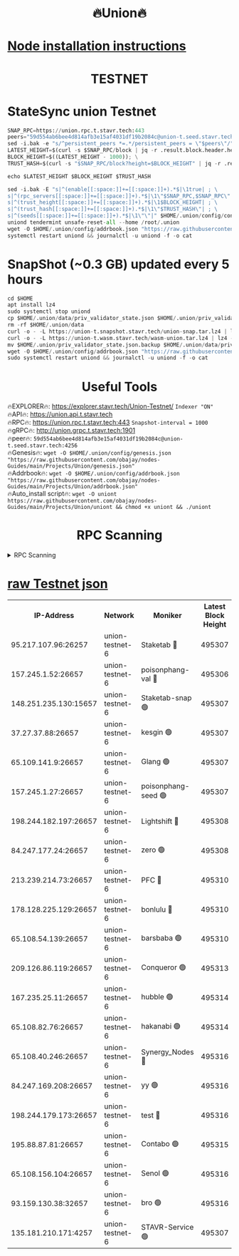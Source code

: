 <h1 align="center"> 🔥Union🔥</h1>

[Node installation instructions](https://github.com/obajay/nodes-Guides/tree/main/Projects/Union)
=

<h1 align="center"> TESTNET</h1>

# StateSync union Testnet
```python
SNAP_RPC=https://union.rpc.t.stavr.tech:443
peers="59d554ab6bee4d814afb3e15af4031df19b2084c@union-t.seed.stavr.tech:4256"
sed -i.bak -e "s/^persistent_peers *=.*/persistent_peers = \"$peers\"/" $HOME/.union/config/config.toml
LATEST_HEIGHT=$(curl -s $SNAP_RPC/block | jq -r .result.block.header.height); \
BLOCK_HEIGHT=$((LATEST_HEIGHT - 1000)); \
TRUST_HASH=$(curl -s "$SNAP_RPC/block?height=$BLOCK_HEIGHT" | jq -r .result.block_id.hash)

echo $LATEST_HEIGHT $BLOCK_HEIGHT $TRUST_HASH

sed -i.bak -E "s|^(enable[[:space:]]+=[[:space:]]+).*$|\1true| ; \
s|^(rpc_servers[[:space:]]+=[[:space:]]+).*$|\1\"$SNAP_RPC,$SNAP_RPC\"| ; \
s|^(trust_height[[:space:]]+=[[:space:]]+).*$|\1$BLOCK_HEIGHT| ; \
s|^(trust_hash[[:space:]]+=[[:space:]]+).*$|\1\"$TRUST_HASH\"| ; \
s|^(seeds[[:space:]]+=[[:space:]]+).*$|\1\"\"|" $HOME/.union/config/config.toml
uniond tendermint unsafe-reset-all --home /root/.union
wget -O $HOME/.union/config/addrbook.json "https://raw.githubusercontent.com/obajay/nodes-Guides/main/Projects/Union/addrbook.json"
systemctl restart uniond && journalctl -u uniond -f -o cat
```
# SnapShot (~0.3 GB) updated every 5 hours
```python
cd $HOME
apt install lz4
sudo systemctl stop uniond
cp $HOME/.union/data/priv_validator_state.json $HOME/.union/priv_validator_state.json.backup
rm -rf $HOME/.union/data
curl -o - -L https://union-t.snapshot.stavr.tech/union-snap.tar.lz4 | lz4 -c -d - | tar -x -C $HOME/.union --strip-components 2
curl -o - -L https://union-t.wasm.stavr.tech/wasm-union.tar.lz4 | lz4 -c -d - | tar -x -C $HOME/.union --strip-components 2
mv $HOME/.union/priv_validator_state.json.backup $HOME/.union/data/priv_validator_state.json
wget -O $HOME/.union/config/addrbook.json "https://raw.githubusercontent.com/obajay/nodes-Guides/main/Projects/Union/addrbook.json"
sudo systemctl restart uniond && journalctl -u uniond -f -o cat
```
 <h1 align="center"> Useful Tools</h1>
 
🔥EXPLORER🔥: https://explorer.stavr.tech/Union-Testnet/        `Indexer "ON"` \
🔥API🔥:      https://union.api.t.stavr.tech \
🔥RPC🔥:      https://union.rpc.t.stavr.tech:443              `Snapshot-interval = 1000` \
🔥gRPC🔥:     http://union.grpc.t.stavr.tech:1901 \
🔥peer🔥:     `59d554ab6bee4d814afb3e15af4031df19b2084c@union-t.seed.stavr.tech:4256` \
🔥Genesis🔥:     `wget -O $HOME/.union/config/genesis.json "https://raw.githubusercontent.com/obajay/nodes-Guides/main/Projects/Union/genesis.json"` \
🔥Addrbook🔥: ```wget -O $HOME/.union/config/addrbook.json "https://raw.githubusercontent.com/obajay/nodes-Guides/main/Projects/Union/addrbook.json"``` \
🔥Auto_install script🔥:  `wget -O uniont https://raw.githubusercontent.com/obajay/nodes-Guides/main/Projects/Union/uniont && chmod +x uniont && ./uniont`

<h1 align="center"> RPC Scanning</h1>

<details>
<summary>RPC Scanning</summary>

<h2 align="center"> We scan nodes in real time every 4 hours. And we provide the final result of RPC endpoints.
We cannot influence the operation of these nodes in any way. </h2>


```python
If Voting Power is higher than 0 --> then the Node is a validator of the network and may be subject to attack and be a potential threat to the chain.
```
```python
We marked such validators with a red symbol
```

</details>

[raw Testnet json](https://rpc-check.uniont.stavr.tech/uniont/rpc-uniont-result.json)
=



<table><tr><th>IP-Address</th><th>Network</th><th>Moniker</th><th>Latest Block Height</th><th>Earliest Block Height</th><th>Catching Up</th><th>Tx Index</th><th>Voting Power</th><th>Scan Time</th></tr><tr><td>95.217.107.96:26257</td><td>union-testnet-6</td><td>Staketab 🔴</td><td>495307</td><td>1</td><td>False</td><td>on</td><td>1000002</td><td>2024-03-18T13:02:00.421373655UTC</td></tr><tr><td>157.245.1.52:26657</td><td>union-testnet-6</td><td>poisonphang-val 🔴</td><td>495306</td><td>1</td><td>False</td><td>on</td><td>1000000</td><td>2024-03-18T13:02:01.080072407UTC</td></tr><tr><td>148.251.235.130:15657</td><td>union-testnet-6</td><td>Staketab-snap 🟢</td><td>495307</td><td>1</td><td>False</td><td>on</td><td>0</td><td>2024-03-18T13:02:01.669879418UTC</td></tr><tr><td>37.27.37.88:26657</td><td>union-testnet-6</td><td>kesgin 🟢</td><td>495307</td><td>1</td><td>False</td><td>on</td><td>0</td><td>2024-03-18T13:02:02.011957681UTC</td></tr><tr><td>65.109.141.9:26657</td><td>union-testnet-6</td><td>Glang 🟢</td><td>495307</td><td>1</td><td>False</td><td>on</td><td>0</td><td>2024-03-18T13:02:06.431429450UTC</td></tr><tr><td>157.245.1.27:26657</td><td>union-testnet-6</td><td>poisonphang-seed 🟢</td><td>495307</td><td>1</td><td>False</td><td>on</td><td>0</td><td>2024-03-18T13:02:07.397437675UTC</td></tr><tr><td>198.244.182.197:26657</td><td>union-testnet-6</td><td>Lightshift 🔴</td><td>495308</td><td>1</td><td>False</td><td>on</td><td>1000000</td><td>2024-03-18T13:02:09.797609278UTC</td></tr><tr><td>84.247.177.24:26657</td><td>union-testnet-6</td><td>zero 🟢</td><td>495308</td><td>1</td><td>False</td><td>on</td><td>0</td><td>2024-03-18T13:02:14.420808438UTC</td></tr><tr><td>213.239.214.73:26657</td><td>union-testnet-6</td><td>PFC 🔴</td><td>495310</td><td>1</td><td>False</td><td>on</td><td>1000001</td><td>2024-03-18T13:02:18.766085973UTC</td></tr><tr><td>178.128.225.129:26657</td><td>union-testnet-6</td><td>bonlulu 🔴</td><td>495310</td><td>1</td><td>False</td><td>on</td><td>1000000</td><td>2024-03-18T13:02:19.491005291UTC</td></tr><tr><td>65.108.54.139:26657</td><td>union-testnet-6</td><td>barsbaba 🟢</td><td>495310</td><td>1</td><td>False</td><td>on</td><td>0</td><td>2024-03-18T13:02:19.858028800UTC</td></tr><tr><td>209.126.86.119:26657</td><td>union-testnet-6</td><td>Conqueror 🟢</td><td>495313</td><td>1</td><td>False</td><td>on</td><td>0</td><td>2024-03-18T13:02:43.340367797UTC</td></tr><tr><td>167.235.25.11:26657</td><td>union-testnet-6</td><td>hubble 🟢</td><td>495314</td><td>1</td><td>False</td><td>on</td><td>0</td><td>2024-03-18T13:02:49.746453931UTC</td></tr><tr><td>65.108.82.76:26657</td><td>union-testnet-6</td><td>hakanabi 🟢</td><td>495314</td><td>1</td><td>False</td><td>on</td><td>0</td><td>2024-03-18T13:02:50.126832575UTC</td></tr><tr><td>65.108.40.246:26657</td><td>union-testnet-6</td><td>Synergy_Nodes 🔴</td><td>495316</td><td>1</td><td>False</td><td>on</td><td>1000001</td><td>2024-03-18T13:02:56.624312305UTC</td></tr><tr><td>84.247.169.208:26657</td><td>union-testnet-6</td><td>yy 🟢</td><td>495316</td><td>1</td><td>False</td><td>on</td><td>0</td><td>2024-03-18T13:02:56.944011158UTC</td></tr><tr><td>198.244.179.173:26657</td><td>union-testnet-6</td><td>test 🔴</td><td>495316</td><td>1</td><td>False</td><td>on</td><td>1000001</td><td>2024-03-18T13:02:59.323438566UTC</td></tr><tr><td>195.88.87.81:26657</td><td>union-testnet-6</td><td>Contabo 🟢</td><td>495315</td><td>1</td><td>False</td><td>on</td><td>0</td><td>2024-03-18T13:03:00.221912707UTC</td></tr><tr><td>65.108.156.104:26657</td><td>union-testnet-6</td><td>Senol 🟢</td><td>495316</td><td>1</td><td>False</td><td>on</td><td>0</td><td>2024-03-18T13:03:00.607570131UTC</td></tr><tr><td>93.159.130.38:32657</td><td>union-testnet-6</td><td>bro 🟢</td><td>495316</td><td>1</td><td>False</td><td>on</td><td>0</td><td>2024-03-18T13:03:00.929176934UTC</td></tr><tr><td>135.181.210.171:4257</td><td>union-testnet-6</td><td>STAVR-Service 🟢</td><td>495307</td><td>493501</td><td>False</td><td>on</td><td>0</td><td>2024-03-18T13:02:01.410967402UTC</td></tr></table>
